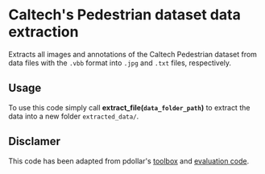 # Caltech's Pedestrian dataset data extraction

Extracts all images and annotations of the Caltech Pedestrian dataset from data files with the `.vbb` format into `.jpg` and `.txt` files, respectively.

## Usage 

To use this code simply call **extract_file(`data_folder_path`)** to extract the data into a new folder `extracted_data/`.

## Disclamer

This code has been adapted from pdollar's [toolbox](https://github.com/pdollar/toolbox) and [evaluation code](http://www.vision.caltech.edu/Image_Datasets/CaltechPedestrians/code/code3.2.1.zip).
